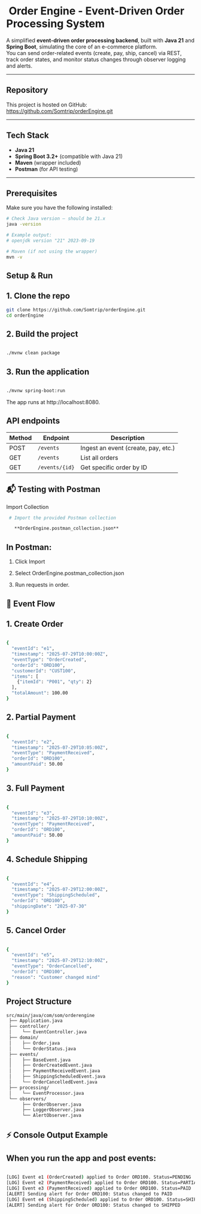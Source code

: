 # ​ Order Engine - Event-Driven Order Processing System

A simplified **event-driven order processing backend**, built with **Java 21** and **Spring Boot**, simulating the core of an e-commerce platform.  
You can send order-related events (create, pay, ship, cancel) via REST, track order states, and monitor status changes through observer logging and alerts.

---

##  Repository

This project is hosted on GitHub:  
https://github.com/Somtrip/orderEngine.git

---

##  Tech Stack

- **Java 21**  
- **Spring Boot 3.2+** (compatible with Java 21)  
- **Maven** (wrapper included)  
- **Postman** (for API testing)

---

##  Prerequisites

Make sure you have the following installed:

```bash
# Check Java version – should be 21.x
java -version

# Example output:
# openjdk version "21" 2023-09-19

# Maven (if not using the wrapper)
mvn -v

```

## Setup & Run
## 1. Clone the repo
```bash
git clone https://github.com/Somtrip/orderEngine.git
cd orderEngine

```
## 2. Build the project

```bash

./mvnw clean package

```

## 3. Run the application
```bash

./mvnw spring-boot:run

```


The app runs at http://localhost:8080.

## API endpoints

| Method | Endpoint       | Description                         |
| ------ | -------------- | ----------------------------------- |
| POST   | `/events`      | Ingest an event (create, pay, etc.) |
| GET    | `/events`      | List all orders                     |
| GET    | `/events/{id}` | Get specific order by ID            |



## 📬 Testing with Postman
Import Collection
```bash
 # Import the provided Postman collection

   **OrderEngine.postman_collection.json**

```


## In Postman:

1. Click Import

1. Select OrderEngine.postman_collection.json

3. Run requests in order.




## 📂 Event Flow
## 1. Create Order
```bash

{
  "eventId": "e1",
  "timestamp": "2025-07-29T10:00:00Z",
  "eventType": "OrderCreated",
  "orderId": "ORD100",
  "customerId": "CUST100",
  "items": [
    {"itemId": "P001", "qty": 2}
  ],
  "totalAmount": 100.00
}
```



## 2. Partial Payment
```bash

{
  "eventId": "e2",
  "timestamp": "2025-07-29T10:05:00Z",
  "eventType": "PaymentReceived",
  "orderId": "ORD100",
  "amountPaid": 50.00
}

```



## 3. Full Payment
```bash

{
  "eventId": "e3",
  "timestamp": "2025-07-29T10:10:00Z",
  "eventType": "PaymentReceived",
  "orderId": "ORD100",
  "amountPaid": 50.00
}

```


## 4. Schedule Shipping
```bash

{
  "eventId": "e4",
  "timestamp": "2025-07-29T12:00:00Z",
  "eventType": "ShippingScheduled",
  "orderId": "ORD100",
  "shippingDate": "2025-07-30"
}

```



## 5. Cancel Order
```bash

{
  "eventId": "e5",
  "timestamp": "2025-07-29T12:10:00Z",
  "eventType": "OrderCancelled",
  "orderId": "ORD100",
  "reason": "Customer changed mind"
}


```



## Project Structure

```bash
src/main/java/com/som/orderengine
 ├── Application.java
 ├── controller/
 │    └── EventController.java
 ├── domain/
 │    ├── Order.java
 │    └── OrderStatus.java
 ├── events/
 │    ├── BaseEvent.java
 │    ├── OrderCreatedEvent.java
 │    ├── PaymentReceivedEvent.java
 │    ├── ShippingScheduledEvent.java
 │    └── OrderCancelledEvent.java
 ├── processing/
 │    └── EventProcessor.java
 └── observers/
      ├── OrderObserver.java
      ├── LoggerObserver.java
      └── AlertObserver.java

```

## ⚡ Console Output Example

## When you run the app and post events:

```bash

[LOG] Event e1 (OrderCreated) applied to Order ORD100. Status=PENDING
[LOG] Event e2 (PaymentReceived) applied to Order ORD100. Status=PARTIALLY_PAID
[LOG] Event e3 (PaymentReceived) applied to Order ORD100. Status=PAID
[ALERT] Sending alert for Order ORD100: Status changed to PAID
[LOG] Event e4 (ShippingScheduled) applied to Order ORD100. Status=SHIPPED
[ALERT] Sending alert for Order ORD100: Status changed to SHIPPED

```

